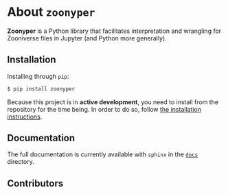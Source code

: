 # About ``zoonyper``

**Zoonyper** is a Python library that facilitates interpretation and wrangling for Zooniverse files in Jupyter (and Python more generally).

## Installation

Installing through `pip`:

```sh
$ pip install zoonyper
```

Because this project is in **active development**, you need to install from the repository for the time being. In order to do so, follow [the installation instructions](docs/install.rst).

## Documentation

The full documentation is currently available with `sphinx` in the [`docs`](docs/index.rst) directory.

## Contributors

<!-- ALL-CONTRIBUTORS-LIST:START - Do not remove or modify this section -->
<!-- prettier-ignore-start -->
<!-- markdownlint-disable -->

<!-- markdownlint-restore -->
<!-- prettier-ignore-end -->

<!-- ALL-CONTRIBUTORS-LIST:END -->

